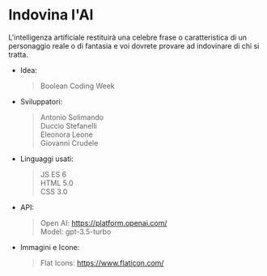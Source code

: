 # Indovina l'AI

L'intelligenza artificiale restituirà una celebre frase o caratteristica di un personaggio reale o di fantasia e voi dovrete provare ad indovinare di chi si tratta.

- Idea:

  > Boolean Coding Week

- Sviluppatori:

  > Antonio Solimando <br />
  > Duccio Stefanelli <br />
  > Eleonora Leone <br />
  > Giovanni Crudele <br />

- Linguaggi usati:

  > JS ES 6 <br />
  > HTML 5.0 <br />
  > CSS 3.0 <br />

- API:

  > Open AI: https://platform.openai.com/ <br />
  > Model: gpt-3.5-turbo

- Immagini e Icone:
  > Flat Icons: https://www.flaticon.com/
